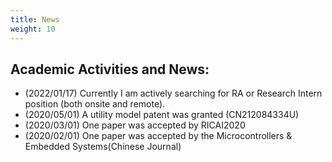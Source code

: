 ```yaml
---
title: News
weight: 10
---
```


## Academic Activities and News:
- (2022/01/17) Currently I am actively searching for RA or Research Intern position (both onsite and remote).
- (2020/05/01) A utility model patent was granted (CN212084334U)
- (2020/03/01) One paper was accepted by RICAI2020
- (2020/02/01) One paper was accepted by the Microcontrollers & Embedded Systems(Chinese Journal)



